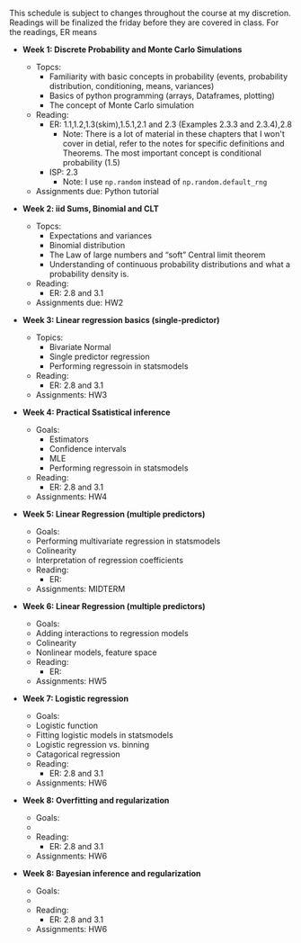 
This schedule is subject to changes throughout the course at my discretion. Readings will be finalized the friday before they are covered in class.
For the readings, ER means  

*  **Week 1: Discrete Probability and Monte Carlo Simulations**
   * Topcs:
     * Familiarity with basic concepts in probability (events, probability distribution, conditioning, means, variances)
     * Basics of python programming (arrays, Dataframes, plotting)
     * The concept of Monte Carlo simulation
   * Reading: 
     * ER: 1.1,1.2,1.3(skim),1.5.1,2.1 and 2.3 (Examples 2.3.3 and 2.3.4),2.8
       * Note: There is a lot of material in these chapters that I won't cover in detial, refer to the notes for specific definitions and Theorems. The most important concept is conditional probability (1.5)
     * ISP: 2.3
       * Note: I use ``np.random`` instead of ``np.random.default_rng``
   * Assignments due: Python tutorial
  
* **Week 2: iid Sums, Binomial and CLT**
  * Topcs: 
    * Expectations and variances
    * Binomial distribution 
    * The Law of large numbers and “soft” Central limit theorem
    * Understanding of continuous probability distributions and what a probability density is. 
  * Reading:
    * ER: 2.8 and 3.1
  * Assignments due: HW2


* **Week 3: Linear regression basics (single-predictor)**
  * Topics: 
    * Bivariate Normal
    * Single predictor regression
    *  Performing regressoin in statsmodels 
  * Reading:
    * ER: 2.8 and 3.1
  * Assignments: HW3

* **Week 4: Practical Ssatistical inference**
  * Goals: 
    * Estimators
    * Confidence intervals
    * MLE
    * Performing regressoin in statsmodels 
  * Reading:
    * ER: 2.8 and 3.1
  * Assignments: HW4


* **Week 5: Linear Regression (multiple predictors)**
  * Goals: 
   * Performing multivariate regression in statsmodels
   * Colinearity
   * Interpretation of regression coefficients 
  * Reading:
    * ER:
  * Assignments: MIDTERM
  
* **Week 6: Linear Regression (multiple predictors)**
  * Goals: 
   *  Adding interactions to regression models 
   *  Colinearity
   *  Nonlinear models, feature space
  * Reading:
    * ER:
  * Assignments: HW5

* **Week 7: Logistic regression**
  * Goals: 
   *  Logistic function
   *  Fitting logistic models in statsmodels
   *  Logistic regression vs. binning
   *  Catagorical regression
  * Reading:
    * ER: 2.8 and 3.1
  * Assignments: HW6


* **Week 8: Overfitting and regularization**
  * Goals: 
   *  
  * Reading:
    * ER: 2.8 and 3.1
  * Assignments: HW6



* **Week 8: Bayesian inference and regularization**
  * Goals: 
   *  
  * Reading:
    * ER: 2.8 and 3.1
  * Assignments: HW6